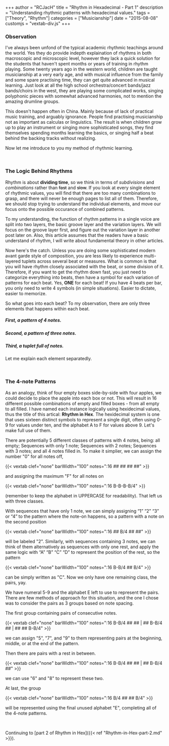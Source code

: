 +++
author = "RCJacH"
title = "Rhythm in Hexadecimal - Part 1"
description = "Understanding rhythmic patterns with hexadecimal values."
tags = ["Theory", "Rhythm"]
categories = ["Musicianship"]
date = "2015-08-08"
customjs = "vextab-div.js"
+++

### Observation

I've always been unfond of the typical academic rhythmic teachings around the world. Yes they do provide indepth explaination of rhythms in both macroscopic and microscopic level, however they lack a quick solution for the students that haven't spent months or years of training in rhythm playing. Some twenty years ago in the western world, children are taught musicianship at a very early age, and with musical influence from the family and some spare practising time, they can get quite advanced in musical learning. Just look at all the high school orchestra/concert bands/jazz bands/choirs in the west, they are playing some complicated works, singing polyphonic pieces with somewhat advanced harmonies, not to mention the amazing drumline groups. 

This doesn't happen often in China. Mainly because of lack of practical music training, and arguably ignorance. People find practising musicianship not as important as calculas or linguistics. The result is when children grow up to play an instrument or singing more sophisticated songs, they find themselves spending months learning the basics, or singing half a beat behind the backing tracks without realizing.

Now let me introduce to you my method of rhythmic learning.

<br>

### The Logic Behind Rhythms

Rhythm is about **dividing time**, so we think in terms of *subdivisions* and *combinations* rather than <del>fast</del> and <del>slow</del>. If you look at every single element of rhythmic values, you will find that there are too many combinations to grasp, and there will never be enough pages to list all of them. Therefore, we should stop trying to understand the individual elements, and move our focus onto the possible occurance of combined patterns.

To my understanding, the function of rhythm patterns in a single voice are split into two layers, the basic groove layer and the variation layers. We will focus on the groove layer first, and figure out the variation layer in another post later on. Also, this article assumes that the readers have a basic understand of rhythm, I will write about fundamental theory in other articles.

Now here's the catch. Unless you are doing some sophisticated modern avant garde style of composition, you are less likely to experience multi-layered tuplets across several beat or measures. What is common is that you will have rhythm closely associated with the beat, or some division of it. Therefore, if you want to get the rhythm down fast, you just need to categorize everything into beats, then have a symbol for each variation of patterns for each beat. Yes, **ONE** for each beat! If you have 4 beats per bar, you only need to write 4 symbols (in simple situations). Easier to dictate, easier to memorize.

So what goes into each beat? To my observation, there are only three elements that happens within each beat. 

##### First, a pattern of 4 notes.

##### Second, a pattern of three notes.

##### Third, a tuplet full of notes.

Let me explain each element separatedly.

<br>

### The 4-note Patterns

As an analogy, think of four empty boxes side-by-side with four apples, we could decide to place the apple into each box or not. This will result in 16 different possible combinations of empty and filled boxes - from all empty to all filled. I have named each instance logically using hexidecimal values, thus the title of this artical: **Rhythm in Hex**. The hexidecimal system is one that uses sixteen distinct symbols to represent a single digit, often using 0-9 for values under ten, and the alphabet A to F for values above 9. Let's make full use of them.

There are potentially 5 different classes of patterns with 4 notes, being: all empty; Sequences with only 1 note; Sequences with 2 notes; Sequences with 3 notes; and all 4 notes filled in. To make it simplier, we can assign the number "0" for all notes off,

<!-- ![XXXX](/img/rhythm/n0.png) -->
{{< vextab clef="none" barWidth="100" notes=":16 ## ## ## ##" >}}

and assigning the maximum "F" for all notes on

<!-- ![1234](/img/rhythm/nF.png) -->
{{< vextab clef="none" barWidth="100" notes=":16 B-B-B-B/4" >}}

(remember to keep the alphabet in UPPERCASE for readability). That left us with three classes.

With sequences that have only 1 note, we can simply assigning “1” “2” “3” or “4” to the pattern where the note-on happens, so a pattern with a note on the second position

<!-- ![X2XX](/img/rhythm/n2.png) -->
{{< vextab clef="none" barWidth="100" notes=":16 ## B/4 ## ##" >}}

will be labeled "2". Similarly, with sequences containing 3 notes, we can think of them alternatively as sequences with only one rest, and apply the same logic with “A” “B” “C” “D” to represent the position of the rest, so the pattern

<!-- ![12X4](/img/rhythm/nC.png) -->
{{< vextab clef="none" barWidth="100" notes=":16 B-B/4 ## B/4" >}}

can be simply written as "C". Now we only have one remaining class, the pairs, yay.

We have numeral 5-9 and the alphabet E left to use to represent the pairs. There are few methods of approach for this situation, and the one I chose was to consider the pairs as 3 groups based on note spacing. 


The first group containing pairs of consecutive notes. 

<!-- ![12XX](/img/rhythm/n5.png)![X23X](/img/rhythm/n7.png)![XX34](/img/rhythm/n9.png) -->
{{< vextab clef="none" barWidth="100" notes=":16 B-B/4 ## ## | ## B-B/4 ## | ## ## B-B/4" >}}

we can assign "5", "7", and "9" to them representing pairs at the beginning, middle, or at the end of the pattern.


Then there are pairs with a rest in between.

<!-- ![1X3X](/img/rhythm/n6.png) ![X2X4](/img/rhythm/n8.png) -->
{{< vextab clef="none" barWidth="100" notes=":16 B-B/4 ## ## | ## B-B/4 ##" >}}

we can use "6" and "8" to represent these two. 


At last, the group 

{{< vextab clef="none" barWidth="100" notes=":16 B/4 ## ## B/4" >}}

<!-- ![1XX4](/img/rhythm/nE.png) -->
will be represented using the final unused alphabet "E", completing all of the 4-note patterns.

<br>

Continuing to [part 2 of Rhythm in Hex]({{< ref "Rhythm-in-Hex-part-2.md" >}}).

